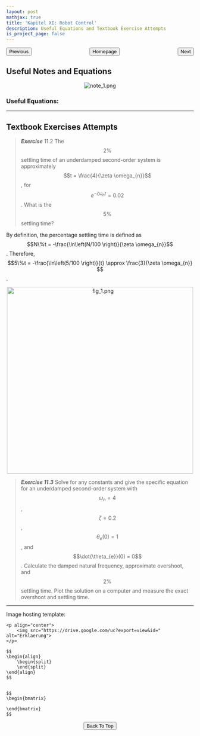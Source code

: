 ```yaml
---
layout: post
mathjax: true
title: 'Kapitel XI: Robot Control'
description: Useful Equations and Textbook Exercise Attempts
is_project_page: false
---
```



<p style="text-align:center;">
<button type="button" onclick="window.location.href='index.html';">Homepage</button>
<span style="float:left;"><button type="button" onclick="window.location.href='KapX.html';">Previous</button></span>
<span style="float:right;"><button type="button" onclick="window.location.href='KapXII.html';">Next</button></span>
</p>

## Useful Notes and Equations

<p align="center">
    <img src="https://drive.google.com/uc?export=view&id=1GFg44TORbXqWhLeVb-plRI6V1l8LPiYK" alt="note_1.png">
</p>


### Useful Equations:

***

## Textbook Exercises Attempts

> _**Exercise**_ 11.2 The $$2\%$$ settling time of an underdamped second-order system is approximately $$t = \frac{4}{\zeta \omega_{n}}$$, for $$e^{-\zeta \omega_{n} t}=0.02$$. What is the $$5\%$$ settling time?

By definition, the percentage settling time is defined as $$N\%t = -\frac{\ln\left(N/100 \right)}{\zeta \omega_{n}}$$. Therefore, $$5\%t = -\frac{\ln\left(5/100 \right)}{t} \approx \frac{3}{\zeta \omega_{n}} $$.

<p align="center">
    <img src="https://drive.google.com/uc?export=view&id=1rAZ-0cepe9dzwQ-LPIOiA0kHv6262Vru" alt="fig_1.png" width='500'>
</p>

> _**Exercise 11.3**_ Solve for any constants and give the specific equation for an underdamped second-order system with $$\omega_n = 4$$, $$\zeta = 0.2$$, $$\theta_{e}(0) = 1$$, and $$\dot{\theta_{e}}(0) = 0$$. Calculate the damped natural frequency, approximate overshoot, and $$2\%$$ settling time. Plot the solution on a computer and measure the exact overshoot and settling time.

***

Image hosting template:

```
<p align="center">
    <img src="https://drive.google.com/uc?export=view&id=" alt="Erklaerung">
</p>
```

```
$$
\begin{align}
    \begin{split}
    \end{split}
\end{align}
$$


$$
\begin{bmatrix}
       
\end{bmatrix}
$$
```

<p style="text-align:center;">
<button type="button" onclick="window.location.href='#top';">Back To Top</button>
<p>
